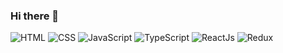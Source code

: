 ### Hi there 👋

![HTML](https://img.shields.io/static/v1?message=<HTML>&color=<BLUE>)
![CSS](https://img.shields.io/static/v1?message=<CSS>&color=<BLUE>)
![JavaScript](https://img.sheilds.io/badge/-JavaScript-090909?style=for-the-badge&logo=JavaScript)
![TypeScript](https://img.sheilds.io/badge/-TypeScript-090909?style=for-the-badge&logo=TypeScript)
![ReactJs](https://img.sheilds.io/badge/-ReactJs-090909?style=for-the-badge&logo=ReactJs)
![Redux](https://img.sheilds.io/badge/-Redux-090909?style=for-the-badge&logo=Redux)

<!--
**dArtsemyev/dArtsemyev** is a ✨ _special_ ✨ repository because its `README.md` (this file) appears on your GitHub profile.

Here are some ideas to get you started:

- 🔭 I’m currently working on ...
- 🌱 I’m currently learning ...
- 👯 I’m looking to collaborate on ...
- 🤔 I’m looking for help with ...
- 💬 Ask me about ...
- 📫 How to reach me: ...
- 😄 Pronouns: ...
- ⚡ Fun fact: ...
-->
